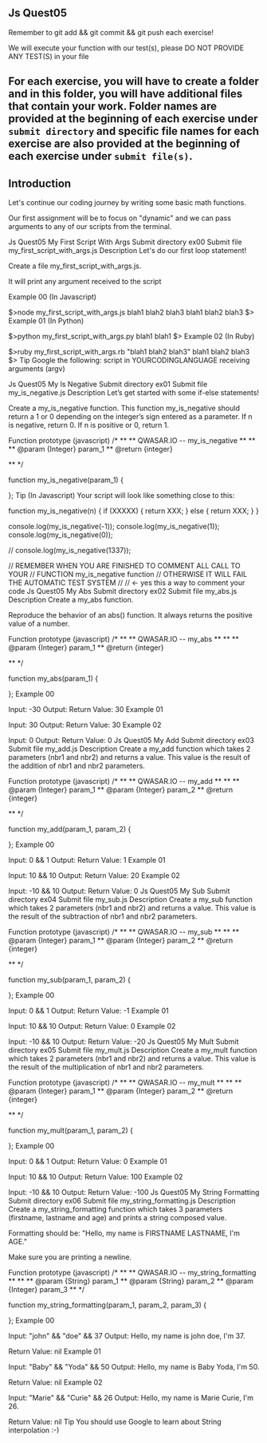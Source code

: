 ## Js Quest05
Remember to git add && git commit && git push each exercise!

We will execute your function with our test(s), please DO NOT PROVIDE ANY TEST(S) in your file

For each exercise, you will have to create a folder and in this folder, you will have additional files that contain your work. Folder names are provided at the beginning of each exercise under `submit directory` and specific file names for each exercise are also provided at the beginning of each exercise under `submit file(s)`.
--------------------------------------------------------------------------------------------------------------------------------------------------------------------------------

## Introduction
Let's continue our coding journey by writing some basic math functions.

Our first assignment will be to focus on "dynamic" and we can pass arguments to any of our scripts from the terminal.

Js Quest05	My First Script With Args
Submit directory	ex00
Submit file	my_first_script_with_args.js
Description
Let's do our first loop statement!

Create a file my_first_script_with_args.js.

It will print any argument received to the script

Example 00 (In Javascript)

$>node my_first_script_with_args.js blah1 blah2 blah3
blah1
blah2
blah3
$>
Example 01 (In Python)

$>python my_first_script_with_args.py blah1
blah1
$>
Example 02 (In Ruby)

$>ruby my_first_script_with_args.rb "blah1 blah2 blah3"
blah1
blah2
blah3
$>
Tip
Google the following: script in YOURCODINGLANGUAGE receiving arguments (argv)

Js Quest05	My Is Negative
Submit directory	ex01
Submit file	my_is_negative.js
Description
Let’s get started with some if-else statements!

Create a my_is_negative function.
This function my_is_negative should return a 1 or 0 depending on the integer’s sign entered as a parameter.
If n is negative, return 0. If n is positive or 0, return 1.

Function prototype (javascript)
/*
**
** QWASAR.IO -- my_is_negative
**
**
** @param {Integer} param_1
** @return {integer}

**
*/


function my_is_negative(param_1) {

};
Tip
(In Javascript)
Your script will look like something close to this:

function my_is_negative(n) {
  if (XXXXX) {
    return XXX;
  }
  else {
    return XXX;
  }
}

console.log(my_is_negative(-1));
console.log(my_is_negative(1));
console.log(my_is_negative(0));

// console.log(my_is_negative(1337));

// REMEMBER WHEN YOU ARE FINISHED TO COMMENT ALL CALL TO YOUR
// FUNCTION my_is_negative function
// OTHERWISE IT WILL FAIL THE AUTOMATIC TEST SYSTEM
//
// <- yes this a way to comment your code
Js Quest05	My Abs
Submit directory	ex02
Submit file	my_abs.js
Description
Create a my_abs function.

Reproduce the behavior of an abs() function. It always returns the positive value of a number.

Function prototype (javascript)
/*
**
** QWASAR.IO -- my_abs
**
**
** @param {Integer} param_1
** @return {integer}

**
*/


function my_abs(param_1) {

};
Example 00

Input: -30
Output: 
Return Value: 30
Example 01

Input: 30
Output: 
Return Value: 30
Example 02

Input: 0
Output: 
Return Value: 0
Js Quest05	My Add
Submit directory	ex03
Submit file	my_add.js
Description
Create a my_add function which takes 2 parameters (nbr1 and nbr2) and returns a value.
This value is the result of the addition of nbr1 and nbr2 parameters.

Function prototype (javascript)
/*
**
** QWASAR.IO -- my_add
**
**
** @param {Integer} param_1
** @param {Integer} param_2
** @return {integer}

**
*/


function my_add(param_1, param_2) {

};
Example 00

Input: 0 && 1
Output: 
Return Value: 1
Example 01

Input: 10 && 10
Output: 
Return Value: 20
Example 02

Input: -10 && 10
Output: 
Return Value: 0
Js Quest05	My Sub
Submit directory	ex04
Submit file	my_sub.js
Description
Create a my_sub function which takes 2 parameters (nbr1 and nbr2) and returns a value.
This value is the result of the subtraction of nbr1 and nbr2 parameters.

Function prototype (javascript)
/*
**
** QWASAR.IO -- my_sub
**
**
** @param {Integer} param_1
** @param {Integer} param_2
** @return {integer}

**
*/


function my_sub(param_1, param_2) {

};
Example 00

Input: 0 && 1
Output: 
Return Value: -1
Example 01

Input: 10 && 10
Output: 
Return Value: 0
Example 02

Input: -10 && 10
Output: 
Return Value: -20
Js Quest05	My Mult
Submit directory	ex05
Submit file	my_mult.js
Description
Create a my_mult function which takes 2 parameters (nbr1 and nbr2) and returns a value.
This value is the result of the multiplication of nbr1 and nbr2 parameters.

Function prototype (javascript)
/*
**
** QWASAR.IO -- my_mult
**
**
** @param {Integer} param_1
** @param {Integer} param_2
** @return {integer}

**
*/


function my_mult(param_1, param_2) {

};
Example 00

Input: 0 && 1
Output: 
Return Value: 0
Example 01

Input: 10 && 10
Output: 
Return Value: 100
Example 02

Input: -10 && 10
Output: 
Return Value: -100
Js Quest05	My String Formatting
Submit directory	ex06
Submit file	my_string_formatting.js
Description
Create a my_string_formatting function which takes 3 parameters (firstname, lastname and age) and prints a string composed value.

Formatting should be: "Hello, my name is FIRSTNAME LASTNAME, I'm AGE."

Make sure you are printing a newline.

Function prototype (javascript)
/*
**
** QWASAR.IO -- my_string_formatting
**
**
** @param {String} param_1
** @param {String} param_2
** @param {Integer} param_3
**
*/


function my_string_formatting(param_1, param_2, param_3) {

};
Example 00

Input: "john" && "doe" && 37
Output: Hello, my name is john doe, I'm 37.

Return Value: nil
Example 01

Input: "Baby" && "Yoda" && 50
Output: Hello, my name is Baby Yoda, I'm 50.

Return Value: nil
Example 02

Input: "Marie" && "Curie" && 26
Output: Hello, my name is Marie Curie, I'm 26.

Return Value: nil
Tip
You should use Google to learn about String interpolation :-)
